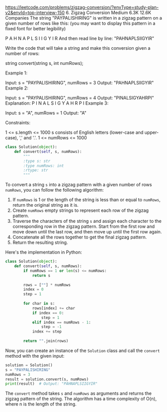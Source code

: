 https://leetcode.com/problems/zigzag-conversion/?envType=study-plan-v2&envId=top-interview-150
6. Zigzag Conversion
Medium
6.3K
12.6K
Companies
The string "PAYPALISHIRING" is written in a zigzag pattern on a given number of rows like this: (you may want to display this pattern in a fixed font for better legibility)

P   A   H   N
A P L S I I G
Y   I   R
And then read line by line: "PAHNAPLSIIGYIR"

Write the code that will take a string and make this conversion given a number of rows:

string convert(string s, int numRows);
 

Example 1:

Input: s = "PAYPALISHIRING", numRows = 3
Output: "PAHNAPLSIIGYIR"
Example 2:

Input: s = "PAYPALISHIRING", numRows = 4
Output: "PINALSIGYAHRPI"
Explanation:
P     I    N
A   L S  I G
Y A   H R
P     I
Example 3:

Input: s = "A", numRows = 1
Output: "A"
 

Constraints:

1 <= s.length <= 1000
s consists of English letters (lower-case and upper-case), ',' and '.'.
1 <= numRows <= 1000

```python
class Solution(object):
    def convert(self, s, numRows):
        """
        :type s: str
        :type numRows: int
        :rtype: str
        """
```

To convert a string `s` into a zigzag pattern with a given number of rows `numRows`, you can follow the following algorithm:

1. If `numRows` is 1 or the length of the string is less than or equal to `numRows`, return the original string as it is.
2. Create `numRows` empty strings to represent each row of the zigzag pattern.
3. Traverse the characters of the string `s` and assign each character to the corresponding row in the zigzag pattern. Start from the first row and move down until the last row, and then move up until the first row again.
4. Concatenate all the rows together to get the final zigzag pattern.
5. Return the resulting string.

Here's the implementation in Python:

```python
class Solution(object):
    def convert(self, s, numRows):
        if numRows == 1 or len(s) <= numRows:
            return s
        
        rows = [""] * numRows
        index = 0
        step = 1
        
        for char in s:
            rows[index] += char
            if index == 0:
                step = 1
            elif index == numRows - 1:
                step = -1
            index += step
        
        return "".join(rows)
```

Now, you can create an instance of the `Solution` class and call the `convert` method with the given input:

```python
solution = Solution()
s = "PAYPALISHIRING"
numRows = 3
result = solution.convert(s, numRows)
print(result)  # Output: "PAHNAPLSIIGYIR"
```

The `convert` method takes `s` and `numRows` as arguments and returns the zigzag pattern of the string. The algorithm has a time complexity of O(n), where n is the length of the string.